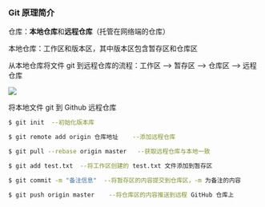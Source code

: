 ### Git 原理简介

仓库：**本地仓库**和**远程仓库**（托管在网络端的仓库）

本地仓库：工作区和版本区，其中版本区包含暂存区和仓库区

从本地仓库将文件 git 到远程仓库的流程：工作区 --> 暂存区 --> 仓库区 --> 远程仓库

![](D:\Software\Git\repository\Github\images\git原理图.png)

将本地文件 git 到 Github 远程仓库

```bash
$ git init	--初始化版本库

$ git remote add origin 仓库地址	--添加远程仓库

$ git pull --rebase origin master	--获取远程仓库与本地一致

$ git add test.txt	--将工作区创建的 test.txt 文件添加到暂存区

$ git commit -m "备注信息"	--将暂存区的内容提交到仓库区，-m 为备注的内容

$ git push origin master	--将仓库区的内容推送到远程 GitHub 仓库上
```

